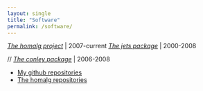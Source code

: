 ```yaml
---
layout: single
title: "Software"
permalink: /software/
---
```


[*The homalg project*](https://homalg-project.github.io)            | 2007-current
[*The jets package*](http://www.algebra.mathematik.uni-siegen.de/barakat/jets) | 2000-2008

// [*The conley package*](http://www.algebra.mathematik.uni-siegen.de/conley)      | 2006-2008

* [My github repositories](https://github.com/mohamed-barakat?tab=repositories)
* [The homalg repositories](https://github.com/homalg-project?tab=repositories)
